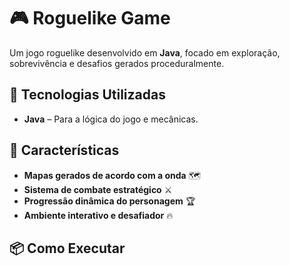 # 🎮 Roguelike Game  

Um jogo roguelike desenvolvido em **Java**, focado em exploração, sobrevivência e desafios gerados proceduralmente.  

## 🚀 Tecnologias Utilizadas  
- **Java** – Para a lógica do jogo e mecânicas.  

## 🎲 Características  
- **Mapas gerados de acordo com a onda** 🗺️  
- **Sistema de combate estratégico** ⚔️  
- **Progressão dinâmica do personagem** 🏆  
- **Ambiente interativo e desafiador** 🔥  

## 📦 Como Executar  

